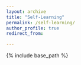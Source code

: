 ```yaml
---
layout: archive
title: "Self-Learning"
permalink: /self-learning/
author_profile: true
redirect_from:

---
```


{% include base_path %}
<!---
Education
======
* B.S.Eng in  Electrical Engineering, National Taiwan University, 2021 (expected)
* B.S. in Psychology, National Taiwan University, 2021 (expected)
Work experience
======
* Undergraduate Researcher in Computational Sociology, Feb. 2020 - present
  * Institute of Sociology, Academia Sinica
  * Supervisor: Professor Hsuan-Wei Lee

* Undergraduate Researcher in Algorithmic Fairness, Sep. 2020 - present
  * Collective Algorithm Lab, NTUEE
  * Supervisor: Professor Ho-Lin Chen
Skills
======
* Computer Programming
  * Python
    * NetworkX
  * C++
  * MATLAB
* Algorithm Analysis
Publications
======
  <ul>{% for post in site.publications %}
    {% include archive-single-cv.html %}
  {% endfor %}</ul>
Talks
======
  <ul>{% for post in site.talks %}
    {% include archive-single-talk-cv.html %}
  {% endfor %}</ul>
Teaching
======
  <ul>{% for post in site.teaching %}
    {% include archive-single-cv.html %}
  {% endfor %}</ul>
-->
 

